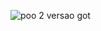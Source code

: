![poo 2 versao got](https://github.com/user-attachments/assets/dbaf1739-e352-4fd3-9018-933018b5f519)
